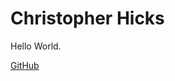 <style>
  body > div > footer > p > small {
    visibility: hidden;      
  }
</style>


# Christopher Hicks
Hello World.  

[GitHub](https://github.com/spudunk)
